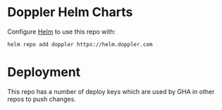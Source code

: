 # Doppler Helm Charts

Configure [Helm](https://helm.sh) to use this repo with:

```
helm repo add doppler https://helm.doppler.com
```

# Deployment

This repo has a number of deploy keys which are used by GHA in other repos to push changes.
